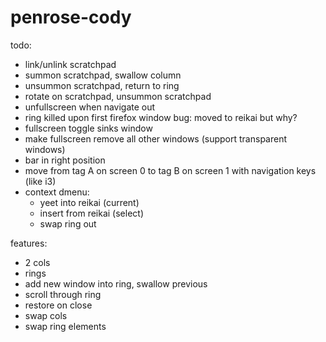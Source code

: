 # penrose-cody

todo:

- link/unlink scratchpad
- summon scratchpad, swallow column
- unsummon scratchpad, return to ring
- rotate on scratchpad, unsummon scratchpad
- unfullscreen when navigate out
- ring killed upon first firefox window bug: moved to reikai but why?
- fullscreen toggle sinks window
- make fullscreen remove all other windows (support transparent windows)
- bar in right position
- move from tag A on screen 0 to tag B on screen 1 with navigation keys (like i3)
- context dmenu:
  - yeet into reikai (current)
  - insert from reikai (select)
  - swap ring out

features:

- 2 cols
- rings
- add new window into ring, swallow previous
- scroll through ring
- restore on close
- swap cols
- swap ring elements
